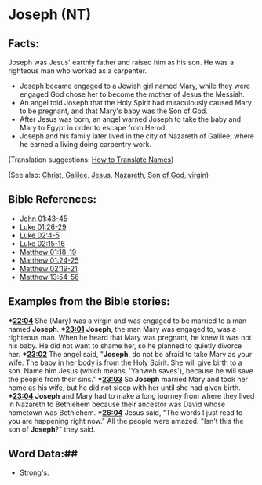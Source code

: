 # Joseph (NT) #

## Facts: ##

Joseph was Jesus' earthly father and raised him as his son. He was a righteous man who worked as a carpenter.

* Joseph became engaged to a Jewish girl named Mary, while they were engaged God chose her to become the mother of Jesus the Messiah.
* An angel told Joseph that the Holy Spirit had miraculously caused Mary to be pregnant, and that Mary's baby was the Son of God.
* After Jesus was born, an angel warned Joseph to take the baby and Mary to Egypt in order to escape from Herod.
* Joseph and his family later lived in the city of Nazareth of Galilee, where he earned a living doing carpentry work.

(Translation suggestions: [How to Translate Names](rc://en/ta/man/translate/translate-names))

(See also: [Christ](../kt/christ.md), [Galilee](../other/galilee.md), [Jesus](../kt/jesus.md), [Nazareth](../other/nazareth.md), [Son of God](../kt/sonofgod.md), [virgin](../other/virgin.md))

## Bible References: ##

* [John 01:43-45](rc://en/tn/help/jhn/01/43)
* [Luke 01:26-29](rc://en/tn/help/luk/01/26)
* [Luke 02:4-5](rc://en/tn/help/luk/02/04)
* [Luke 02:15-16](rc://en/tn/help/luk/02/15)
* [Matthew 01:18-19](rc://en/tn/help/mat/01/18)
* [Matthew 01:24-25](rc://en/tn/help/mat/01/24)
* [Matthew 02:19-21](rc://en/tn/help/mat/02/19)
* [Matthew 13:54-56](rc://en/tn/help/mat/13/54)

## Examples from the Bible stories: ##

  __*[22:04](rc://en/tn/help/obs/22/04)__ She (Mary) was a virgin and was engaged to be married to a man named __Joseph__.
  __*[23:01](rc://en/tn/help/obs/23/01)__ __Joseph__, the man Mary was engaged to, was a righteous man. When he heard that Mary was pregnant, he knew it was not his baby. He did not want to shame her, so he planned to quietly divorce her.
  __*[23:02](rc://en/tn/help/obs/23/02)__ The angel said, "__Joseph__, do not be afraid to take Mary as your wife. The baby in her body is from the Holy Spirit. She will give birth to a son. Name him Jesus (which means, 'Yahweh saves'), because he will save the people from their sins."
  __*[23:03](rc://en/tn/help/obs/23/03)__ So __Joseph__ married Mary and took her home as his wife, but he did not sleep with her until she had given birth.
  __*[23:04](rc://en/tn/help/obs/23/04)__ __Joseph__ and Mary had to make a long journey from where they lived in Nazareth to Bethlehem because their ancestor was David whose hometown was Bethlehem.
  __*[26:04](rc://en/tn/help/obs/26/04)__ Jesus said, "The words I just read to you are happening right now." All the people were amazed. "Isn't this the son of __Joseph__?" they said.

## Word Data:##

* Strong's: 


